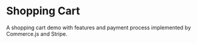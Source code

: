 # Shopping Cart 
A shopping cart demo with features and payment process implemented by Commerce.js and Stripe.
